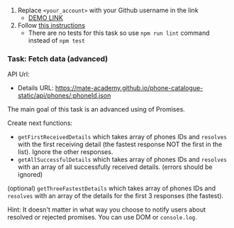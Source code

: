 1. Replace `<your_account>` with your Github username in the link
    - [DEMO LINK](https://<your_account>.github.io/js_fetch_data_advanced_DOM/)
2. Follow [this instructions](https://mate-academy.github.io/layout_task-guideline/)
    - There are no tests for this task so use `npm run lint` command instead of `npm test`

### Task: Fetch data (advanced)

API Url:
- Details URL: https://mate-academy.github.io/phone-catalogue-static/api/phones/:phoneId.json

The main goal of this task is an advanced using of Promises.

Create next functions:
- `getFirstReceivedDetails` which takes array of phones IDs and `resolves` with the first receiving detail (the fastest response NOT the first in the list). Ignore the other responses.
- `getAllSuccessfulDetails` which takes array of phones IDs and `resolves` with an array of all successfully received details. (errors should be ignored)

(optional) `getThreeFastestDetails` which takes array of phones IDs and `resolves` with an array of the details for the first 3 responses (the fastest).

Hint: It doesn't matter in what way you choose to notify users about resolved or rejected promises. You can use DOM or `console.log`.

